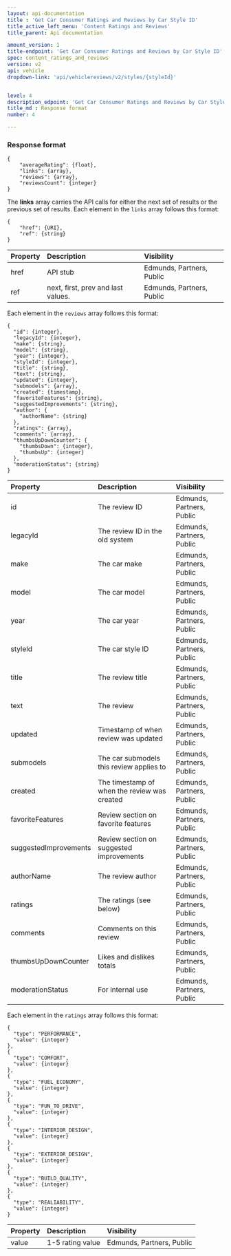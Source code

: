 ```yaml
---
layout: api-documentation
title : 'Get Car Consumer Ratings and Reviews by Car Style ID'
title_active_left_menu: 'Content Ratings and Reviews'
title_parent: Api documentation

amount_version: 1
title-endpoint: 'Get Car Consumer Ratings and Reviews by Car Style ID'
spec: content_ratings_and_reviews
version: v2
api: vehicle
dropdown-link: 'api/vehiclereviews/v2/styles/{styleId}'


level: 4
description_edpoint: 'Get Car Consumer Ratings and Reviews by Car Style ID'
title_md : Response format
number: 4

---
```


### Response format
    
    {
        "averageRating": {float},
        "links": {array},
        "reviews": {array},
        "reviewsCount": {integer}
    }

The **links** array carries the API calls for either the next set of results or the previous set of results. Each element in the <code>links</code> array follows this format:

    {
        "href": {URI},
        "ref": {string}
    }
    
| Property      | Description                                               | Visibility                |
|:--------------|:----------------------------------------------------------|:------------------------- |
| href          | API stub                                                  | Edmunds, Partners, Public |
| ref           | next, first, prev and last values.                        | Edmunds, Partners, Public |
    
Each element in the <code>reviews</code> array follows this format:

    {
      "id": {integer},
      "legacyId": {integer},
      "make": {string},
      "model": {string},
      "year": {integer},
      "styleId": {integer},
      "title": {string},
      "text": {string},
      "updated": {integer},
      "submodels": {array},
      "created": {timestamp},
      "favoriteFeatures": {string},
      "suggestedImprovements": {string},
      "author": {
        "authorName": {string}
      },
      "ratings": {array},
      "comments": {array},
      "thumbsUpDownCounter": {
        "thumbsDown": {integer},
        "thumbsUp": {integer}
      },
      "moderationStatus": {string}
    }
    
| Property              | Description                                               | Visibility                | 
|:----------------------|:----------------------------------------------------------|:------------------------- | 
| id                    | The review ID                                             | Edmunds, Partners, Public | 
| legacyId              | The review ID in the old system                           | Edmunds, Partners, Public | 
| make                  | The car make                                              | Edmunds, Partners, Public | 
| model                 | The car model                                             | Edmunds, Partners, Public | 
| year                  | The car year                                              | Edmunds, Partners, Public | 
| styleId               | The car style ID                                          | Edmunds, Partners, Public | 
| title                 | The review title                                          | Edmunds, Partners, Public | 
| text                  | The review                                                | Edmunds, Partners, Public | 
| updated               | Timestamp of when review was updated                      | Edmunds, Partners, Public | 
| submodels             | The car submodels this review applies to                  | Edmunds, Partners, Public | 
| created               | The timestamp of when the review was created              | Edmunds, Partners, Public | 
| favoriteFeatures      | Review section on favorite features                       | Edmunds, Partners, Public | 
| suggestedImprovements | Review section on suggested improvements                  | Edmunds, Partners, Public | 
| authorName            | The review author                                         | Edmunds, Partners, Public | 
| ratings               | The ratings (see below)                                   | Edmunds, Partners, Public | 
| comments              | Comments on this review                                   | Edmunds, Partners, Public | 
| thumbsUpDownCounter   | Likes and dislikes totals                                 | Edmunds, Partners, Public | 
| moderationStatus      | For internal use                                          | Edmunds, Partners, Public | 

Each element in the <code>ratings</code> array follows this format:

    {
      "type": "PERFORMANCE",
      "value": {integer}
    },
    {
      "type": "COMFORT",
      "value": {integer}
    },
    {
      "type": "FUEL_ECONOMY",
      "value": {integer}
    },
    {
      "type": "FUN_TO_DRIVE",
      "value": {integer}
    },
    {
      "type": "INTERIOR_DESIGN",
      "value": {integer}
    },
    {
      "type": "EXTERIOR_DESIGN",
      "value": {integer}
    },
    {
      "type": "BUILD_QUALITY",
      "value": {integer}
    },
    {
      "type": "REALIABILITY",
      "value": {integer}
    }

| Property      | Description                                               | Visibility                |
|:--------------|:----------------------------------------------------------|:------------------------- |
| value         | 1-5 rating value                                          | Edmunds, Partners, Public |



    